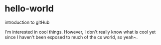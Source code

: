 # hello-world
introduction to gitHub

I'm interested in cool things. However, I don't really know what is cool yet since I haven't been exposed to much of the cs world, so yeah~.
